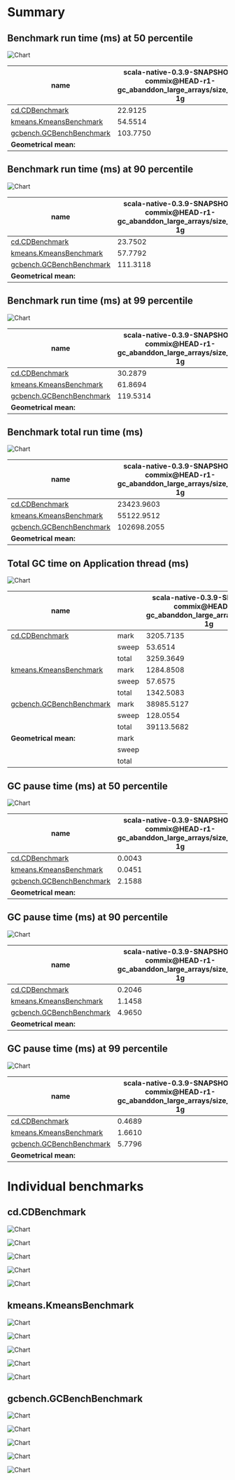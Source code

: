 # Summary
## Benchmark run time (ms) at 50 percentile 
![Chart](relative_percentile_50.png)

|name | scala-native-0.3.9-SNAPSHOT-commix@HEAD-r1-gc_abanddon_large_arrays/size_1g-1g|
| -- | -- |
|[cd.CDBenchmark](#cdcdbenchmark)|22.9125|
|[kmeans.KmeansBenchmark](#kmeanskmeansbenchmark)|54.5514|
|[gcbench.GCBenchBenchmark](#gcbenchgcbenchbenchmark)|103.7750|
| __Geometrical mean:__||
## Benchmark run time (ms) at 90 percentile 
![Chart](relative_percentile_90.png)

|name | scala-native-0.3.9-SNAPSHOT-commix@HEAD-r1-gc_abanddon_large_arrays/size_1g-1g|
| -- | -- |
|[cd.CDBenchmark](#cdcdbenchmark)|23.7502|
|[kmeans.KmeansBenchmark](#kmeanskmeansbenchmark)|57.7792|
|[gcbench.GCBenchBenchmark](#gcbenchgcbenchbenchmark)|111.3118|
| __Geometrical mean:__||
## Benchmark run time (ms) at 99 percentile 
![Chart](relative_percentile_99.png)

|name | scala-native-0.3.9-SNAPSHOT-commix@HEAD-r1-gc_abanddon_large_arrays/size_1g-1g|
| -- | -- |
|[cd.CDBenchmark](#cdcdbenchmark)|30.2879|
|[kmeans.KmeansBenchmark](#kmeanskmeansbenchmark)|61.8694|
|[gcbench.GCBenchBenchmark](#gcbenchgcbenchbenchmark)|119.5314|
| __Geometrical mean:__||
## Benchmark total run time (ms) 
![Chart](relative_total.png)

|name | scala-native-0.3.9-SNAPSHOT-commix@HEAD-r1-gc_abanddon_large_arrays/size_1g-1g|
| -- | -- |
|[cd.CDBenchmark](#cdcdbenchmark)|23423.9603|
|[kmeans.KmeansBenchmark](#kmeanskmeansbenchmark)|55122.9512|
|[gcbench.GCBenchBenchmark](#gcbenchgcbenchbenchmark)|102698.2055|
| __Geometrical mean:__||
## Total GC time on Application thread (ms) 
![Chart](relative_gc_total.png)

|name |  | scala-native-0.3.9-SNAPSHOT-commix@HEAD-r1-gc_abanddon_large_arrays/size_1g-1g|
| -- | -- | -- |
|[cd.CDBenchmark](#cdcdbenchmark)|mark|3205.7135|
||sweep|53.6514|
||total|3259.3649|
|[kmeans.KmeansBenchmark](#kmeanskmeansbenchmark)|mark|1284.8508|
||sweep|57.6575|
||total|1342.5083|
|[gcbench.GCBenchBenchmark](#gcbenchgcbenchbenchmark)|mark|38985.5127|
||sweep|128.0554|
||total|39113.5682|
|__Geometrical mean:__|mark||
||sweep||
||total||
## GC pause time (ms) at 50 percentile 
![Chart](relative_gc_percentile_50.png)

|name | scala-native-0.3.9-SNAPSHOT-commix@HEAD-r1-gc_abanddon_large_arrays/size_1g-1g|
| -- | -- |
|[cd.CDBenchmark](#cdcdbenchmark)|0.0043|
|[kmeans.KmeansBenchmark](#kmeanskmeansbenchmark)|0.0451|
|[gcbench.GCBenchBenchmark](#gcbenchgcbenchbenchmark)|2.1588|
| __Geometrical mean:__||
## GC pause time (ms) at 90 percentile 
![Chart](relative_gc_percentile_90.png)

|name | scala-native-0.3.9-SNAPSHOT-commix@HEAD-r1-gc_abanddon_large_arrays/size_1g-1g|
| -- | -- |
|[cd.CDBenchmark](#cdcdbenchmark)|0.2046|
|[kmeans.KmeansBenchmark](#kmeanskmeansbenchmark)|1.1458|
|[gcbench.GCBenchBenchmark](#gcbenchgcbenchbenchmark)|4.9650|
| __Geometrical mean:__||
## GC pause time (ms) at 99 percentile 
![Chart](relative_gc_percentile_99.png)

|name | scala-native-0.3.9-SNAPSHOT-commix@HEAD-r1-gc_abanddon_large_arrays/size_1g-1g|
| -- | -- |
|[cd.CDBenchmark](#cdcdbenchmark)|0.4689|
|[kmeans.KmeansBenchmark](#kmeanskmeansbenchmark)|1.6610|
|[gcbench.GCBenchBenchmark](#gcbenchgcbenchbenchmark)|5.7796|
| __Geometrical mean:__||
# Individual benchmarks
## cd.CDBenchmark
![Chart](percentile_cd.CDBenchmark.png)

![Chart](gc_pause_times_cd.CDBenchmark.png)

![Chart](example_run_0_cd.CDBenchmark.png)

![Chart](example_gc_last__conf0_0_cd.CDBenchmark.png)

![Chart](example_gc_last_batches_conf0_0_cd.CDBenchmark.png)

## kmeans.KmeansBenchmark
![Chart](percentile_kmeans.KmeansBenchmark.png)

![Chart](gc_pause_times_kmeans.KmeansBenchmark.png)

![Chart](example_run_0_kmeans.KmeansBenchmark.png)

![Chart](example_gc_last__conf0_0_kmeans.KmeansBenchmark.png)

![Chart](example_gc_last_batches_conf0_0_kmeans.KmeansBenchmark.png)

## gcbench.GCBenchBenchmark
![Chart](percentile_gcbench.GCBenchBenchmark.png)

![Chart](gc_pause_times_gcbench.GCBenchBenchmark.png)

![Chart](example_run_0_gcbench.GCBenchBenchmark.png)

![Chart](example_gc_last__conf0_0_gcbench.GCBenchBenchmark.png)

![Chart](example_gc_last_batches_conf0_0_gcbench.GCBenchBenchmark.png)

